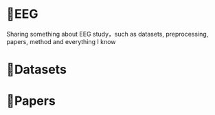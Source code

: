 # 🧠EEG
Sharing something about EEG study，such as datasets, preprocessing, papers, method and everything I know

# 🎯Datasets

# 📑Papers
